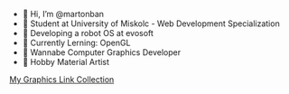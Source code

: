 - 👋 Hi, I’m @martonban
- 🏫 Student at University of Miskolc - Web Development Specialization
- 🤖 Developing a robot OS at evosoft
- 📖 Currently Lerning: OpenGL
- 🤤 Wannabe Computer Graphics Developer
- 🎨 Hobby Material Artist


<a href="https://github.com/martonban/ComputerGraphicsLinks">My Graphics Link Collection</a><br>
<!--<a href = "https://github.com/martonban/Portfolio">Portfolio</a> -->


<!---
martonbn/martonbn is a ✨ special ✨ repository because its `README.md` (this file) appears on your GitHub profile.
You can click the Preview link to take a look at your changes.
--->
